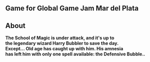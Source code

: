 ## Game for Global Game Jam Mar del Plata <br />
## <b>About<b/> <br />
The School of Magic is under attack, and it's up to <br />
the legendary wizard Harry Bubbler to save the day. <br />
Except... Old age has caught up with him. His amnesia <br />
has left him with only one spell available: the Defensive Bubble..

